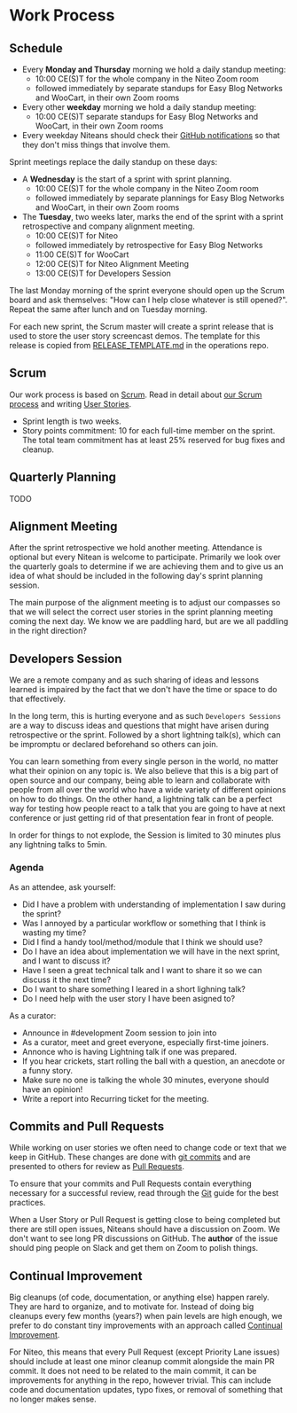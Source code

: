 
# Work Process

## Schedule

* Every **Monday and Thursday** morning we hold a daily standup meeting:
   * 10:00 CE(S)T for the whole company in the Niteo Zoom room
   * followed immediately by separate standups for Easy Blog Networks and WooCart, in their own Zoom rooms
* Every other **weekday** morning we hold a daily standup meeting:
   * 10:00 CE(S)T separate standups for Easy Blog Networks and WooCart, in their own Zoom rooms
* Every weekday Niteans should check their [GitHub notifications](https://github.com/notifications) so that they don't miss things that involve them.

Sprint meetings replace the daily standup on these days:

 * A **Wednesday** is the start of a sprint with sprint planning.
   * 10:00 CE(S)T for the whole company in the Niteo Zoom room
   * followed immediately by separate plannings for Easy Blog Networks and WooCart, in their own Zoom rooms
 * The **Tuesday**, two weeks later, marks the end of the sprint with a sprint retrospective and company alignment meeting.
   * 10:00 CE(S)T for Niteo
   * followed immediately by retrospective for Easy Blog Networks 
   * 11:00 CE(S)T for WooCart
   * 12:00 CE(S)T for Niteo Alignment Meeting
   * 13:00 CE(S)T for Developers Session

The last Monday morning of the sprint everyone should open up the Scrum board and ask themselves: "How can I help close whatever is still opened?". Repeat the same after lunch and on Tuesday morning.

For each new sprint, the Scrum master will create a sprint release that is used to store the user story screencast demos. The template for this release is copied from [RELEASE_TEMPLATE.md](https://github.com/niteoweb/operations/raw/master/.github/RELEASE_TEMPLATE.md) in the operations repo.

## Scrum

Our work process is based on [Scrum](https://en.wikipedia.org/wiki/Scrum_(software_development)). Read in detail about [our Scrum process](scrum.md) and writing [User Stories](user-stories.md).

 * Sprint length is two weeks.
 * Story points commitment: 10 for each full-time member on the sprint. The total team commitment has at least 25% reserved for bug fixes and cleanup.

## Quarterly Planning

TODO

## Alignment Meeting

After the sprint retrospective we hold another meeting. Attendance is optional but every Nitean is welcome to participate. Primarily we look over the quarterly goals to determine if we are achieving them and to give us an idea of what should be included in the following day's sprint planning session.

The main purpose of the alignment meeting is to adjust our compasses so that we will select the correct user stories in the sprint planning meeting coming the next day. We know we are paddling hard, but are we all paddling in the right direction?

## Developers Session

We are a remote company and as such sharing of ideas and lessons learned is impaired by the fact that we don't have the time or space to do that effectively. 

In the long term, this is hurting everyone and as such `Developers Sessions` are a way to discuss ideas and questions that might have arisen during retrospective or the sprint. Followed by a short lightning talk(s), which can be impromptu or declared beforehand so others can join. 

You can learn something from every single person in the world, no matter what their opinion on any topic is. We also believe that this is a big part of open source and our company, being able to learn and collaborate with people from all over the world who have a wide variety of different opinions on how to do things. On the other hand, a lightning talk can be a perfect way for testing how people react to a talk that you are going to have at next conference or just getting rid of that presentation fear in front of people.

In order for things to not explode, the Session is limited to 30 minutes plus any lightning talks to 5min.

### Agenda

As an attendee, ask yourself:

- Did I have a problem with understanding of implementation I saw during the sprint? 
- Was I annoyed by a particular workflow or something that I think is wasting my time?
- Did I find a handy tool/method/module that I think we should use?
- Do I have an idea about implementation we will have in the next sprint, and I want to discuss it?
- Have I seen a great technical talk and I want to share it so we can discuss it the next time?
- Do I want to share something I leared in a short lighning talk?
- Do I need help with the user story I have been asigned to?

As a curator:

- Announce in #development Zoom session to join into
- As a curator, meet and greet everyone, especially first-time joiners. 
- Annonce who is having Lightning talk if one was prepared.
- If you hear crickets, start rolling the ball with a question, an anecdote or a funny story.
- Make sure no one is talking the whole 30 minutes, everyone should have an opinion!
- Write a report into Recurring ticket for the meeting.

## Commits and Pull Requests

While working on user stories we often need to change code or text that we keep in GitHub. These changes are done with [git commits](https://help.github.com/articles/github-glossary/#commit) and are presented to others for review as [Pull Requests](https://help.github.com/articles/about-pull-requests/).

To ensure that your commits and Pull Requests contain everything necessary for a successful review, read through the [Git](/3_Development/git.md) guide for the best practices.

When a User Story or Pull Request is getting close to being completed but there are still open issues, Niteans should have a discussion on Zoom. We don't want to see long PR discussions on GitHub. The **author** of the issue should ping people on Slack and get them on Zoom to polish things.


## Continual Improvement

Big cleanups (of code, documentation, or anything else) happen rarely. They are hard to organize, and to motivate for. Instead of doing big cleanups every few months (years?) when pain levels are high enough, we prefer to do constant tiny improvements with an approach called [Continual Improvement](https://en.wikipedia.org/wiki/Continual_improvement_process).

For Niteo, this means that every Pull Request (except Priority Lane issues) should include at least one minor cleanup commit alongside the main PR commit. It does not need to be related to the main commit, it can be improvements for anything in the repo, however trivial. This can include code and documentation updates, typo fixes, or removal of something that no longer makes sense.

